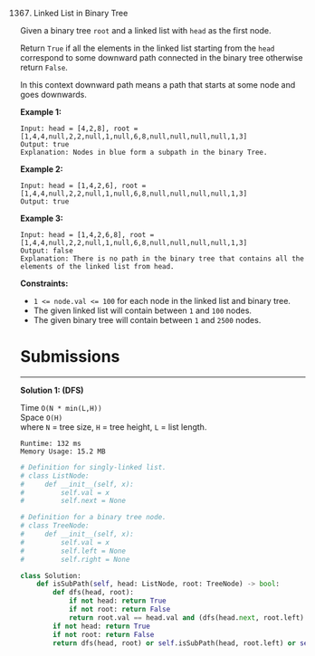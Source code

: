 1367. Linked List in Binary Tree

Given a binary tree `root` and a linked list with `head` as the first node. 

Return `True` if all the elements in the linked list starting from the `head` correspond to some downward path connected in the binary tree otherwise return `False`.

In this context downward path means a path that starts at some node and goes downwards.

 

**Example 1:**


```
Input: head = [4,2,8], root = [1,4,4,null,2,2,null,1,null,6,8,null,null,null,null,1,3]
Output: true
Explanation: Nodes in blue form a subpath in the binary Tree.  
```

**Example 2:**


```
Input: head = [1,4,2,6], root = [1,4,4,null,2,2,null,1,null,6,8,null,null,null,null,1,3]
Output: true
```

**Example 3:**
```
Input: head = [1,4,2,6,8], root = [1,4,4,null,2,2,null,1,null,6,8,null,null,null,null,1,3]
Output: false
Explanation: There is no path in the binary tree that contains all the elements of the linked list from head.
```

**Constraints:**

* `1 <= node.val <= 100` for each node in the linked list and binary tree.
* The given linked list will contain between `1` and `100` nodes.
* The given binary tree will contain between `1` and `2500` nodes.

# Submissions
---
**Solution 1: (DFS)**

Time `O(N * min(L,H))`  
Space `O(H)`  
where `N` = tree size, `H` = tree height, `L` = list length.
```
Runtime: 132 ms
Memory Usage: 15.2 MB
```
```python
# Definition for singly-linked list.
# class ListNode:
#     def __init__(self, x):
#         self.val = x
#         self.next = None

# Definition for a binary tree node.
# class TreeNode:
#     def __init__(self, x):
#         self.val = x
#         self.left = None
#         self.right = None

class Solution:
    def isSubPath(self, head: ListNode, root: TreeNode) -> bool:
        def dfs(head, root):
            if not head: return True
            if not root: return False
            return root.val == head.val and (dfs(head.next, root.left) or dfs(head.next, root.right))
        if not head: return True
        if not root: return False
        return dfs(head, root) or self.isSubPath(head, root.left) or self.isSubPath(head, root.right)
```